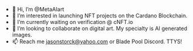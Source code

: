 - 👋 Hi, I’m @MetaAIart
- 👀 I’m interested in launching NFT projects on the Cardano Blockchain.
- 🌱 I’m currently waiting on verification @ cNFT.io
- 💞️ I’m looking to collaborate on digital art. My specialty is AI generated images.
- 📫 Reach me jasonstorck@yahoo.com or Blade Pool Discord. TTYS!

<!---
MetaAIart/MetaAIart is a ✨ special ✨ repository because its `README.md` (this file) appears on your GitHub profile.
You can click the Preview link to take a look at your changes.
--->
